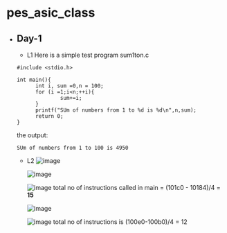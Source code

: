 # pes_asic_class
+ ## Day-1
  + L1
    Here is a simple test program sum1ton.c
  ```
  #include <stdio.h>

  int main(){
        int i, sum =0,n = 100;
        for (i =1;i<n;++i){
                sum+=i;
        }
        printf("SUm of numbers from 1 to %d is %d\n",n,sum);
        return 0;
  }
  ```
    the output:
    ```
    SUm of numbers from 1 to 100 is 4950
    ```
  + L2
    ![image](https://github.com/ashlesh795/pes_asic_class/assets/127172774/c146cbd1-8e56-40b1-9d1c-1794937ab5d9)
  

    ![image](https://github.com/ashlesh795/pes_asic_class/assets/127172774/c6336b0c-c0f1-4ae4-9664-db8560e7c446)

    ![image](https://github.com/ashlesh795/pes_asic_class/assets/127172774/7cbbd9c4-97b4-4e29-acc1-0487f416169b)
    total no of instructions called in main =  (101c0 - 10184)/4 = **15**

    ![image](https://github.com/ashlesh795/pes_asic_class/assets/127172774/ce8b4ebb-3177-4cca-a8c1-d52c0a6363b2)
    
    ![image](https://github.com/ashlesh795/pes_asic_class/assets/127172774/f1cf3f94-4398-4981-9575-a0422b3601bb)
    total no of instructions is (100e0-100b0)/4 = 12

